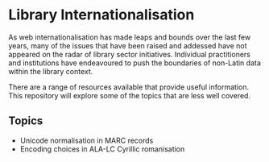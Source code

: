 # Library Internationalisation

As web internationalisation has made leaps and bounds over the last few years, many of the issues that have been raised and addessed have not appeared on the radar of library sector initiatives. Individual practitioners and institutions have endeavoured to push the boundaries of non-Latin data within the library context.

There are a range of resources available that provide useful information. This repository will explore some of the topics that are less well covered.

## Topics

* Unicode normalisation in MARC records
* Encoding choices in ALA-LC Cyrillic romanisation